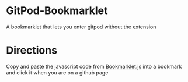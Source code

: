 # GitPod-Bookmarklet
A bookmarklet that lets you enter gitpod without the extension
# Directions
Copy and paste the javascript code from [Bookmarklet.js](Bookmarklet.js) into a bookmark and click it when you are on a github page
